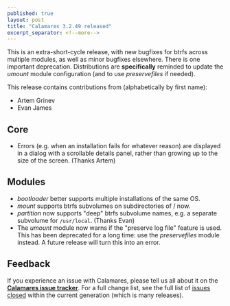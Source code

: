 ```yaml
---
published: true
layout: post
title: "Calamares 3.2.49 released"
excerpt_separator: <!--more-->
---
```


This is an extra-short-cycle release, with new bugfixes for btrfs 
across multiple modules, as well as minor bugfixes elsewhere.
There is one important deprecation.
Distributions are **specifically** reminded to update the *umount* module
configuration (and to use *preservefiles* if needed).

<!--more-->

This release contains contributions from (alphabetically by first name):
 - Artem Grinev
 - Evan James


## Core ##
 - Errors (e.g. when an installation fails for whatever reason) are displayed
   in a dialog with a scrollable details panel, rather than growing up
   to the size of the screen. (Thanks Artem)

## Modules ##
 - *bootloader* better supports multiple installations of the same OS.
 - *mount* supports btrfs subvolumes on subdirectories of / now.
 - *partition* now supports "deep" btrfs subvolume names, e.g. a
   separate subvolume for `/usr/local`. (Thanks Evan)
 - The *umount* module now warns if the "preserve log file" feature is used.
   This has been deprecated for a long time: use the *preservefiles* module
   instead. A future release will turn this into an error.


## Feedback ##

If you experience an issue with Calamares, please tell us all about it
on the [**Calamares issue tracker**][1]. For a full change list, see
the full list of [issues closed][2] within the current generation (which is many releases).

[1]: https://github.com/calamares/calamares/issues
[2]: https://github.com/calamares/calamares/milestone/81
